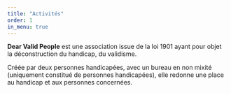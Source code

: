 ```yaml
---
title: "Activités"
order: 1
in_menu: true
---
```

**Dear Valid People** est une association issue de la loi 1901 ayant pour objet la déconstruction du handicap, du validisme. 

Créée par deux personnes handicapées, avec un bureau en non mixité (uniquement constitué de personnes handicapées), elle redonne une place au handicap et aux personnes concernées. 
